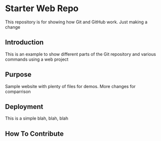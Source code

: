# Starter Web Repo

This repository is for showing how Git and GitHub work. Just making a change

## Introduction

This is an example to show different parts of the Git repository and various commands using a web project

## Purpose

Sample website with plenty of files for demos. More changes for comparrison

## Deployment

This is a simple blah, blah, blah

## How To Contribute